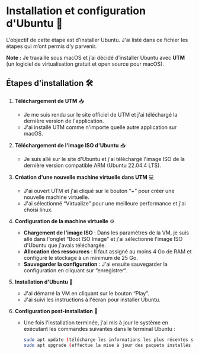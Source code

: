 # Installation et configuration d'Ubuntu 🚀

L'objectif de cette étape est d’installer Ubuntu. J'ai listé dans ce fichier les étapes qui m’ont permis d’y parvenir.

**Note :** Je travaille sous macOS et j’ai décidé d’installer Ubuntu avec **UTM** (un logiciel de virtualisation gratuit et open source pour macOS).

## Étapes d'installation 🛠️

1. **Téléchargement de UTM** 📥
   * Je me suis rendu sur le site officiel de UTM et j'ai téléchargé la dernière version de l'application.
   * J'ai installé UTM comme n'importe quelle autre application sur macOS.

2. **Téléchargement de l'image ISO d'Ubuntu** 📥
   * Je suis allé sur le site d'Ubuntu et j'ai téléchargé l'image ISO de la dernière version compatible ARM (Ubuntu 22.04.4 LTS).

3. **Création d'une nouvelle machine virtuelle dans UTM** 💻
   * J'ai ouvert UTM et j'ai cliqué sur le bouton “+” pour créer une nouvelle machine virtuelle.
   * J'ai sélectionné “Virtualize” pour une meilleure performance et j'ai choisi linux.

4. **Configuration de la machine virtuelle** ⚙️
   * **Chargement de l'image ISO** : Dans les paramètres de la VM, je suis allé dans l'onglet “Boot ISO Image” et j'ai sélectionné l'image ISO d'Ubuntu que j'avais téléchargée.
   * **Allocation des ressources** : Il faut assigné au moins 4 Go de RAM et configuré le stockage à un minimum de 25 Go.
   * **Sauvegarder la configuration** : J'ai ensuite sauvegarder la configuration en cliquant sur “enregistrer“.

5. **Installation d'Ubuntu** 🐧
   * J'ai démarré la VM en cliquant sur le bouton “Play”.
   * J'ai suivi les instructions à l'écran pour installer Ubuntu.

6. **Configuration post-installation** 🔧
   * Une fois l'installation terminée, j'ai mis à jour le système en exécutant les commandes suivantes dans le terminal Ubuntu :
     ```bash
     sudo apt update (télécharge les informations les plus récentes sur les paquets)
     sudo apt upgrade (effectue la mise à jour des paquets installés vers leurs nouvelles versions)
     ```

